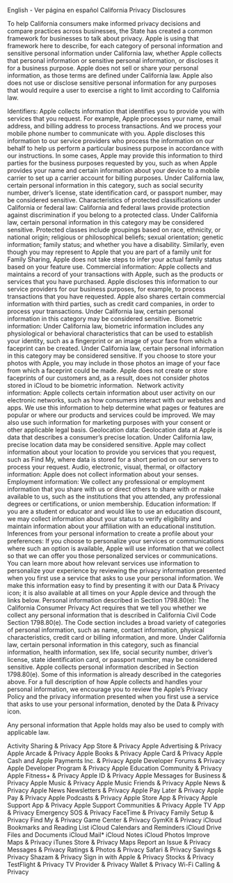 English - Ver página en español
California Privacy Disclosures

To help California consumers make informed privacy decisions and compare practices across businesses, the State has created a common framework for businesses to talk about privacy. Apple is using that framework here to describe, for each category of personal information and sensitive personal information under California law, whether Apple collects that personal information or sensitive personal information, or discloses it for a business purpose. Apple does not sell or share your personal information, as those terms are defined under California law. Apple also does not use or disclose sensitive personal information for any purposes that would require a user to exercise a right to limit according to California law.

Identifiers: Apple collects information that identifies you to provide you with services that you request. For example, Apple processes your name, email address, and billing address to process transactions. And we process your mobile phone number to communicate with you. Apple discloses this information to our service providers who process the information on our behalf to help us perform a particular business purpose in accordance with our instructions. In some cases, Apple may provide this information to third parties for the business purposes requested by you, such as when Apple provides your name and certain information about your device to a mobile carrier to set up a carrier account for billing purposes. Under California law, certain personal information in this category, such as social security number, driver’s license, state identification card, or passport number, may be considered sensitive.
Characteristics of protected classifications under California or federal law: California and federal laws provide protection against discrimination if you belong to a protected class. Under California law, certain personal information in this category may be considered sensitive. Protected classes include groupings based on race, ethnicity, or national origin; religious or philosophical beliefs; sexual orientation; genetic information; family status; and whether you have a disability. Similarly, even though you may represent to Apple that you are part of a family unit for Family Sharing, Apple does not take steps to infer your actual family status based on your feature use.
Commercial information: Apple collects and maintains a record of your transactions with Apple, such as the products or services that you have purchased. Apple discloses this information to our service providers for our business purposes, for example, to process transactions that you have requested. Apple also shares certain commercial information with third parties, such as credit card companies, in order to process your transactions. Under California law, certain personal information in this category may be considered sensitive. 
Biometric information: Under California law, biometric information includes any physiological or behavioral characteristics that can be used to establish your identity, such as a fingerprint or an image of your face from which a faceprint can be created. Under California law, certain personal information in this category may be considered sensitive. If you choose to store your photos with Apple, you may include in those photos an image of your face from which a faceprint could be made. Apple does not create or store faceprints of our customers and, as a result, does not consider photos stored in iCloud to be biometric information. 
Network activity information: Apple collects certain information about user activity on our electronic networks, such as how consumers interact with our websites and apps. We use this information to help determine what pages or features are popular or where our products and services could be improved. We may also use such information for marketing purposes with your consent or other applicable legal basis.
Geolocation data: Geolocation data at Apple is data that describes a consumer’s precise location. Under California law, precise location data may be considered sensitive. Apple may collect information about your location to provide you services that you request, such as Find My, where data is stored for a short period on our servers to process your request.
Audio, electronic, visual, thermal, or olfactory information: Apple does not collect information about your senses.
Employment information: We collect any professional or employment information that you share with us or direct others to share with or make available to us, such as the institutions that you attended, any professional degrees or certifications, or union membership.
Education information: If you are a student or educator and would like to use an education discount, we may collect information about your status to verify eligibility and maintain information about your affiliation with an educational institution.
Inferences from your personal information to create a profile about your preferences: If you choose to personalize your services or communications where such an option is available, Apple will use information that we collect so that we can offer you those personalized services or communications. You can learn more about how relevant services use information to personalize your experience by reviewing the privacy information presented when you first use a service that asks to use your personal information. We make this information easy to find by presenting it with our Data & Privacy icon; it is also available at all times on your Apple device and through the links below.
Personal information described in Section 1798.80(e): The California Consumer Privacy Act requires that we tell you whether we collect any personal information that is described in California Civil Code Section 1798.80(e). The Code section includes a broad variety of categories of personal information, such as name, contact information, physical characteristics, credit card or billing information, and more. Under California law, certain personal information in this category, such as financial information, health information, sex life, social security number, driver’s license, state identification card, or passport number, may be considered sensitive. Apple collects personal information described in Section 1798.80(e). Some of this information is already described in the categories above. For a full description of how Apple collects and handles your personal information, we encourage you to review the Apple’s Privacy Policy and the privacy information presented when you first use a service that asks to use your personal information, denoted by the Data & Privacy icon.

Any personal information that Apple holds may also be used to comply with applicable law.

Activity Sharing & Privacy
App Store & Privacy
Apple Advertising & Privacy
Apple Arcade & Privacy
Apple Books & Privacy
Apple Card & Privacy
Apple Cash and Apple Payments Inc. & Privacy
Apple Developer Forums & Privacy
Apple Developer Program & Privacy
Apple Education Community & Privacy
Apple Fitness+ & Privacy
Apple ID & Privacy
Apple Messages for Business & Privacy
Apple Music & Privacy
Apple Music Friends & Privacy
Apple News & Privacy
Apple News Newsletters & Privacy
Apple Pay Later & Privacy
Apple Pay & Privacy
Apple Podcasts & Privacy
Apple Store App & Privacy
Apple Support App & Privacy
Apple Support Communities & Privacy
Apple TV App & Privacy
Emergency SOS & Privacy
FaceTime & Privacy
Family Setup & Privacy
Find My & Privacy
Game Center & Privacy
GymKit & Privacy
iCloud Bookmarks and Reading List
iCloud Calendars and Reminders
iCloud Drive Files and Documents
iCloud Mail*
iCloud Notes
iCloud Photos
Improve Maps & Privacy
iTunes Store & Privacy
Maps Report an Issue & Privacy
Messages & Privacy
Ratings & Photos & Privacy
Safari & Privacy
Savings & Privacy
Shazam & Privacy
Sign in with Apple & Privacy
Stocks & Privacy
TestFlight & Privacy
TV Provider & Privacy
Wallet & Privacy
Wi-Fi Calling & Privacy